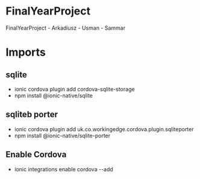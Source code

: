 # FinalYearProject
FinalYearProject - Arkadiusz - Usman - Sammar

# Imports 
## sqlite

* ionic cordova plugin add cordova-sqlite-storage
* npm install @ionic-native/sqlite

## sqliteb porter

* ionic cordova plugin add uk.co.workingedge.cordova.plugin.sqliteporter
* npm install @ionic-native/sqlite-porter

## Enable Cordova

* ionic integrations enable cordova --add

